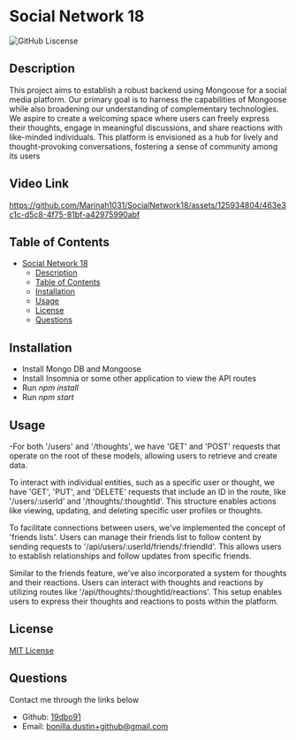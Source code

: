 # Social Network 18

![GitHub Liscense](https://img.shields.io/badge/license-MIT-blue.svg)

## Description

This project aims to establish a robust backend using Mongoose for a social media platform. Our primary goal is to harness the capabilities of Mongoose while also broadening our understanding of complementary technologies. We aspire to create a welcoming space where users can freely express their thoughts, engage in meaningful discussions, and share reactions with like-minded individuals. This platform is envisioned as a hub for lively and thought-provoking conversations, fostering a sense of community among its users

## Video Link


https://github.com/Marinah1031/SocialNetwork18/assets/125934804/463e3c1c-d5c8-4f75-81bf-a42975990abf


## Table of Contents

- [Social Network 18](#social-network-18)
  - [Description](#description)
  - [Table of Contents](#table-of-contents)
  - [Installation](#installation)
  - [Usage](#usage)
  - [License](#license)
  - [Questions](#questions)

## Installation

- Install Mongo DB and Mongoose
- Install Insomnia or some other application to view the API routes
- Run *npm install*
- Run *npm start*


## Usage

-For both '/users' and '/thoughts', we have 'GET' and 'POST' requests that operate on the root of these models, allowing users to retrieve and create data.

To interact with individual entities, such as a specific user or thought, we have 'GET', 'PUT', and 'DELETE' requests that include an ID in the route, like '/users/:userId' and '/thoughts/:thoughtId'. This structure enables actions like viewing, updating, and deleting specific user profiles or thoughts.

To facilitate connections between users, we've implemented the concept of 'friends lists'. Users can manage their friends list to follow content by sending requests to '/api/users/:userId/friends/:friendId'. This allows users to establish relationships and follow updates from specific friends.

Similar to the friends feature, we've also incorporated a system for thoughts and their reactions. Users can interact with thoughts and reactions by utilizing routes like '/api/thoughts/:thoughtId/reactions'. This setup enables users to express their thoughts and reactions to posts within the platform.

## License

[MIT License](https://choosealicense.com/licenses/mit/)

## Questions

Contact me through the links below
- Github: [19dbo91](https://github.com/19dbo91)
- Email: [bonilla.dustin+github@gmail.com](mailto:bonilla.dustin+github@gmail.com)
